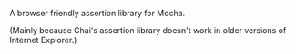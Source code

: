A browser friendly assertion library for Mocha.

(Mainly because Chai's assertion library doesn't work in older versions of Internet Explorer.)
